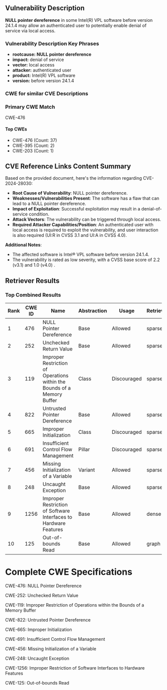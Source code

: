 ## Vulnerability Description
**NULL pointer dereference** in some Intel(R) VPL software before version 24.1.4 may allow an authenticated user to potentially enable denial of service via local access.

### Vulnerability Description Key Phrases
- **rootcause:** **NULL pointer dereference**
- **impact:** denial of service
- **vector:** local access
- **attacker:** authenticated user
- **product:** Intel(R) VPL software
- **version:** before version 24.1.4

### CWE for similar CVE Descriptions
### Primary CWE Match
CWE-476

#### Top CWEs
- CWE-476 (Count: 37)
- CWE-395 (Count: 2)
- CWE-203 (Count: 1)

## CVE Reference Links Content Summary
Based on the provided document, here's the information regarding CVE-2024-28030:

*   **Root Cause of Vulnerability**: NULL pointer dereference.
*   **Weaknesses/Vulnerabilities Present**: The software has a flaw that can lead to a NULL pointer dereference.
*   **Impact of Exploitation**:  Successful exploitation may result in a denial-of-service condition.
*   **Attack Vectors**: The vulnerability can be triggered through local access.
*   **Required Attacker Capabilities/Position**: An authenticated user with local access is required to exploit the vulnerability, and user interaction is also required (UI:R in CVSS 3.1 and UI:A in CVSS 4.0).

**Additional Notes**:

*   The affected software is Intel® VPL software before version 24.1.4.
*   The vulnerability is rated as low severity, with a CVSS base score of 2.2 (v3.1) and 1.0 (v4.0) .

## Retriever Results

### Top Combined Results

| Rank | CWE ID | Name | Abstraction | Usage  | Retrievers | Individual Scores |
|------|--------|------|-------------|-------|------------|-------------------|
| 1 | 476 | NULL Pointer Dereference | Base | Allowed | sparse | 0.226 |
| 2 | 252 | Unchecked Return Value | Base | Allowed | sparse | 0.212 |
| 3 | 119 | Improper Restriction of Operations within the Bounds of a Memory Buffer | Class | Discouraged | sparse | 0.187 |
| 4 | 822 | Untrusted Pointer Dereference | Base | Allowed | sparse | 0.183 |
| 5 | 665 | Improper Initialization | Class | Discouraged | sparse | 0.183 |
| 6 | 691 | Insufficient Control Flow Management | Pillar | Discouraged | sparse | 0.180 |
| 7 | 456 | Missing Initialization of a Variable | Variant | Allowed | sparse | 0.176 |
| 8 | 248 | Uncaught Exception | Base | Allowed | sparse | 0.173 |
| 9 | 1256 | Improper Restriction of Software Interfaces to Hardware Features | Base | Allowed | dense | 0.575 |
| 10 | 125 | Out-of-bounds Read | Base | Allowed | graph | 0.003 |



# Complete CWE Specifications

CWE-476: NULL Pointer Dereference

CWE-252: Unchecked Return Value

CWE-119: Improper Restriction of Operations within the Bounds of a Memory Buffer

CWE-822: Untrusted Pointer Dereference

CWE-665: Improper Initialization

CWE-691: Insufficient Control Flow Management

CWE-456: Missing Initialization of a Variable

CWE-248: Uncaught Exception

CWE-1256: Improper Restriction of Software Interfaces to Hardware Features

CWE-125: Out-of-bounds Read